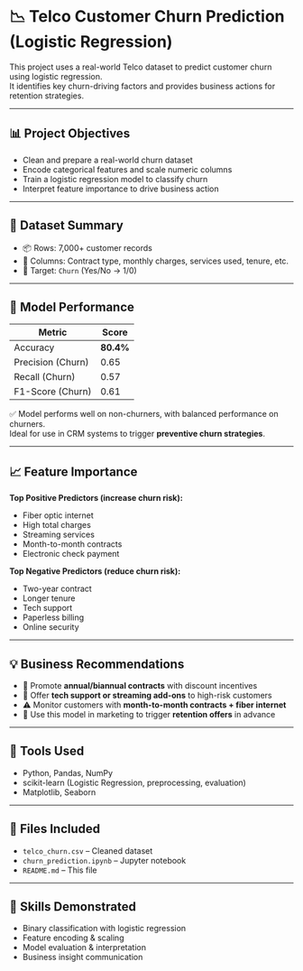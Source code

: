 # 📉 Telco Customer Churn Prediction (Logistic Regression)

This project uses a real-world Telco dataset to predict customer churn using logistic regression.  
It identifies key churn-driving factors and provides business actions for retention strategies.

---

## 📊 Project Objectives

- Clean and prepare a real-world churn dataset
- Encode categorical features and scale numeric columns
- Train a logistic regression model to classify churn
- Interpret feature importance to drive business action

---

## 📁 Dataset Summary

- 📦 Rows: 7,000+ customer records  
- 🧩 Columns: Contract type, monthly charges, services used, tenure, etc.  
- 🎯 Target: `Churn` (Yes/No → 1/0)

---

## 🧪 Model Performance

| Metric            | Score     |
|-------------------|-----------|
| Accuracy          | **80.4%** |
| Precision (Churn) | 0.65      |
| Recall (Churn)    | 0.57      |
| F1-Score (Churn)  | 0.61      |

✅ Model performs well on non-churners, with balanced performance on churners.  
Ideal for use in CRM systems to trigger **preventive churn strategies**.

---

## 📈 Feature Importance

**Top Positive Predictors (increase churn risk):**
- Fiber optic internet
- High total charges
- Streaming services
- Month-to-month contracts
- Electronic check payment

**Top Negative Predictors (reduce churn risk):**
- Two-year contract
- Longer tenure
- Tech support
- Paperless billing
- Online security

---

## 💡 Business Recommendations

- 📩 Promote **annual/biannual contracts** with discount incentives
- 🎁 Offer **tech support or streaming add-ons** to high-risk customers
- ⚠️ Monitor customers with **month-to-month contracts + fiber internet**
- 🔔 Use this model in marketing to trigger **retention offers** in advance

---

## 🧰 Tools Used

- Python, Pandas, NumPy
- scikit-learn (Logistic Regression, preprocessing, evaluation)
- Matplotlib, Seaborn

---

## 📁 Files Included

- `telco_churn.csv` – Cleaned dataset  
- `churn_prediction.ipynb` – Jupyter notebook  
- `README.md` – This file

---

## 🧠 Skills Demonstrated

- Binary classification with logistic regression  
- Feature encoding & scaling  
- Model evaluation & interpretation  
- Business insight communication
